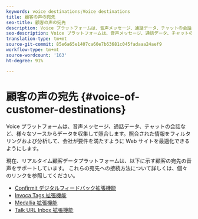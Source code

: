 ```yaml
---
keywords: voice destinations;Voice destinations
title: 顧客の声の宛先
seo-title: 顧客の声の宛先
description: Voice プラットフォームは、音声メッセージ、通話データ、チャットの会話など、様々なソースからデータを収集して照合します。照合された情報をフィルタリングおよび分析して、会社が要件を満たすように Web サイトを最適化できるようにします。
seo-description: Voice プラットフォームは、音声メッセージ、通話データ、チャットの会話など、様々なソースからデータを収集して照合します。照合された情報をフィルタリングおよび分析して、会社が要件を満たすように Web サイトを最適化できるようにします。
translation-type: tm+mt
source-git-commit: 85e6a65e1407ca60e7b63681c045fadaaa24aef9
workflow-type: tm+mt
source-wordcount: '163'
ht-degree: 91%

---
```



# 顧客の声の宛先 {#voice-of-customer-destinations}

Voice プラットフォームは、音声メッセージ、通話データ、チャットの会話など、様々なソースからデータを収集して照合します。照合された情報をフィルタリングおよび分析して、会社が要件を満たすように Web サイトを最適化できるようにします。

現在、リアルタイム顧客データプラットフォームは、以下に示す顧客の宛先の音声をサポートしています。 これらの宛先への接続方法について詳しくは、個々のリンクを参照してください。

- [Confirmit デジタルフィードバック拡張機能](./confirmit-digital-feedback.md)
- [Invoca Tags 拡張機能](./invoca.md)
- [Medallia 拡張機能](./medallia.md)
- [Talk URL Inbox 拡張機能](./talkurl.md)
